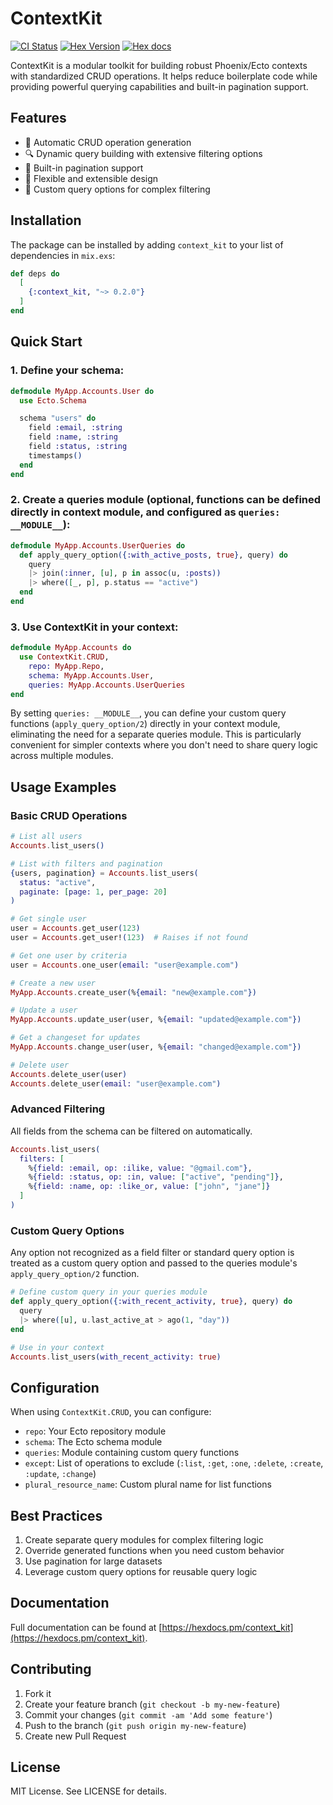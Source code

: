# ContextKit

[![CI Status](https://github.com/egze/context_kit/actions/workflows/elixir.yml/badge.svg)](https://github.com/egze/context_kit/actions/workflows/elixir.yml)
[![Hex Version](https://img.shields.io/hexpm/v/context_kit.svg)](https://hex.pm/packages/context_kit)
[![Hex docs](http://img.shields.io/badge/hex.pm-docs-green.svg?style=flat)](https://hexdocs.pm/context_kit)

ContextKit is a modular toolkit for building robust Phoenix/Ecto contexts with standardized CRUD operations. It helps reduce boilerplate code while providing powerful querying capabilities and built-in pagination support.

## Features

- 🚀 Automatic CRUD operation generation
- 🔍 Dynamic query building with extensive filtering options
- 📄 Built-in pagination support
- 🔧 Flexible and extensible design
- 🎯 Custom query options for complex filtering

## Installation

The package can be installed by adding `context_kit` to your list of dependencies in `mix.exs`:

```elixir
def deps do
  [
    {:context_kit, "~> 0.2.0"}
  ]
end
```

## Quick Start

### 1. Define your schema:

```elixir
defmodule MyApp.Accounts.User do
  use Ecto.Schema

  schema "users" do
    field :email, :string
    field :name, :string
    field :status, :string
    timestamps()
  end
end
```

### 2. Create a queries module (optional, functions can be defined directly in context module, and configured as `queries: __MODULE__`):

```elixir
defmodule MyApp.Accounts.UserQueries do
  def apply_query_option({:with_active_posts, true}, query) do
    query
    |> join(:inner, [u], p in assoc(u, :posts))
    |> where([_, p], p.status == "active")
  end
end
```

### 3. Use ContextKit in your context:

```elixir
defmodule MyApp.Accounts do
  use ContextKit.CRUD,
    repo: MyApp.Repo,
    schema: MyApp.Accounts.User,
    queries: MyApp.Accounts.UserQueries
end
```

By setting `queries: __MODULE__`, you can define your custom query functions (`apply_query_option/2`) directly in your context module,
eliminating the need for a separate queries module. This is particularly convenient for simpler contexts
where you don't need to share query logic across multiple modules.

## Usage Examples

### Basic CRUD Operations

```elixir
# List all users
Accounts.list_users()

# List with filters and pagination
{users, pagination} = Accounts.list_users(
  status: "active",
  paginate: [page: 1, per_page: 20]
)

# Get single user
user = Accounts.get_user(123)
user = Accounts.get_user!(123)  # Raises if not found

# Get one user by criteria
user = Accounts.one_user(email: "user@example.com")

# Create a new user
MyApp.Accounts.create_user(%{email: "new@example.com"})

# Update a user
MyApp.Accounts.update_user(user, %{email: "updated@example.com"})

# Get a changeset for updates
MyApp.Accounts.change_user(user, %{email: "changed@example.com"})

# Delete user
Accounts.delete_user(user)
Accounts.delete_user(email: "user@example.com")
```

### Advanced Filtering

All fields from the schema can be filtered on automatically.

```elixir
Accounts.list_users(
  filters: [
    %{field: :email, op: :ilike, value: "@gmail.com"},
    %{field: :status, op: :in, value: ["active", "pending"]},
    %{field: :name, op: :like_or, value: ["john", "jane"]}
  ]
)
```

### Custom Query Options

Any option not recognized as a field filter or standard query option is treated as a custom query option and passed to
the queries module's `apply_query_option/2` function.

```elixir
# Define custom query in your queries module
def apply_query_option({:with_recent_activity, true}, query) do
  query
  |> where([u], u.last_active_at > ago(1, "day"))
end

# Use in your context
Accounts.list_users(with_recent_activity: true)
```

## Configuration

When using `ContextKit.CRUD`, you can configure:

- `repo`: Your Ecto repository module
- `schema`: The Ecto schema module
- `queries`: Module containing custom query functions
- `except`: List of operations to exclude (`:list`, `:get`, `:one`, `:delete`, `:create`, `:update`, `:change`)
- `plural_resource_name`: Custom plural name for list functions

## Best Practices

1. Create separate query modules for complex filtering logic
2. Override generated functions when you need custom behavior
3. Use pagination for large datasets
4. Leverage custom query options for reusable query logic

## Documentation

Full documentation can be found at [https://hexdocs.pm/context_kit](https://hexdocs.pm/context_kit).

## Contributing

1. Fork it
2. Create your feature branch (`git checkout -b my-new-feature`)
3. Commit your changes (`git commit -am 'Add some feature'`)
4. Push to the branch (`git push origin my-new-feature`)
5. Create new Pull Request

## License

MIT License. See LICENSE for details.
